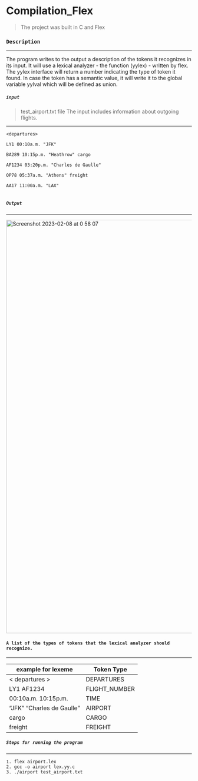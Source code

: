 # Compilation_Flex
> The project was built in C and Flex

### `Description `
---
The program writes to the output a description of the tokens it recognizes in its input.
 It will use a lexical analyzer - the function (yylex) - written by flex. The yylex interface will return a number indicating the type of token it found. In case the token has a semantic value, it will write it to the global variable yylval which will be defined as union.

##### `input` 
> test_airport.txt file
The input includes information about outgoing flights.
---
```
<departures>
  
LY1 00:10a.m. "JFK"  
  
BA289 10:15p.m. "Heathrow" cargo 
  
AF1234 03:20p.m. "Charles de Gaulle"
  
OP78 05:37a.m. "Athens" freight
  
AA17 11:00a.m. "LAX"
  
 ```

##### `Output` 
--- 
<img width="1123" alt="Screenshot 2023-02-08 at 0 58 07" src="https://user-images.githubusercontent.com/72464761/217385978-07a93225-3e8d-46c4-9cc5-dd15d4624bd4.png">

#### `A list of the types of tokens that the lexical analyzer should recognize.`
--- 
| example for lexeme | Token Type |
| ----------- | ----------- |
| < departures > | DEPARTURES |
| LY1 AF1234 | FLIGHT_NUMBER |
| 00:10a.m. 10:15p.m. | TIME |
| “JFK” “Charles de Gaulle”| AIRPORT |
| cargo | CARGO |
| freight | FREIGHT |

##### `Steps for running the program` 
---
 ```
1. flex airport.lex 
2. gcc -o airport lex.yy.c 
3. ./airport test_airport.txt 
 ```


